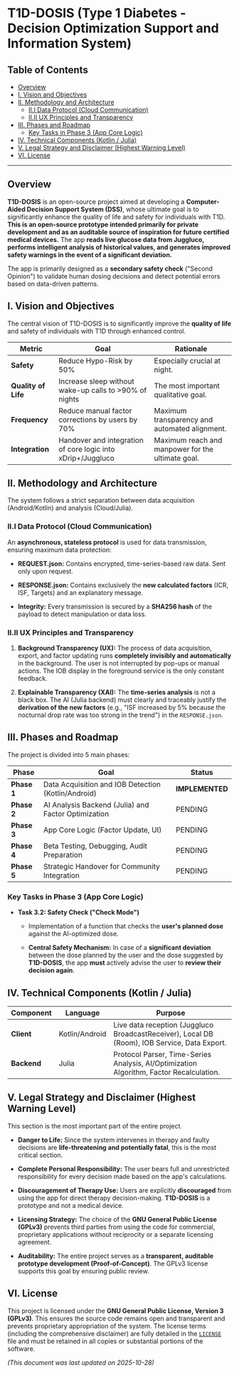 # T1D-DOSIS (Type 1 Diabetes - Decision Optimization Support and Information System)

## Table of Contents

* [Overview](#overview)
* [I. Vision and Objectives](#i-vision-and-objectives)
* [II. Methodology and Architecture](#ii-methodology-and-architecture)
  * [II.I Data Protocol (Cloud Communication)](#ii.i-data-protocol-cloud-communication)
  * [II.II UX Principles and Transparency](#ii.ii-ux-principles-and-transparency)
* [III. Phases and Roadmap](#iii-phases-and-roadmap)
  * [Key Tasks in Phase 3 (App Core Logic)](#key-tasks-in-phase-3-app-core-logic)
* [IV. Technical Components (Kotlin / Julia)](#iv-technical-components-kotlin--julia)
* [V. Legal Strategy and Disclaimer (Highest Warning Level)](#v-legal-strategy-and-disclaimer-highest-warning-level)
* [VI. License](#vi-license)

***

## Overview

**T1D-DOSIS** is an open-source project aimed at developing a **Computer-Aided Decision Support System (DSS)**, whose ultimate goal is to significantly enhance the quality of life and safety for individuals with T1D. **This is an open-source prototype intended primarily for private development and as an auditable source of inspiration for future certified medical devices.** The app **reads live glucose data from Juggluco, performs intelligent analysis of historical values, and generates improved safety warnings in the event of a significant deviation.**

The app is primarily designed as a **secondary safety check** ("Second Opinion") to validate human dosing decisions and detect potential errors based on data-driven patterns.

## I. Vision and Objectives

The central vision of T1D-DOSIS is to significantly improve the **quality of life** and safety of individuals with T1D through enhanced control.

| **Metric** | **Goal** | **Rationale** | 
 | ----- | ----- | ----- | 
| **Safety** | Reduce Hypo-Risk by 50% | Especially crucial at night. | 
| **Quality of Life** | Increase sleep without wake-up calls to >90% of nights | The most important qualitative goal. | 
| **Frequency** | Reduce manual factor corrections by users by 70% | Maximum transparency and automated alignment. | 
| **Integration** | Handover and integration of core logic into xDrip+/Juggluco | Maximum reach and manpower for the ultimate goal. | 

## II. Methodology and Architecture

The system follows a strict separation between data acquisition (Android/Kotlin) and analysis (Cloud/Julia).

### II.I Data Protocol (Cloud Communication)

An **asynchronous, stateless protocol** is used for data transmission, ensuring maximum data protection:

* **REQUEST.json:** Contains encrypted, time-series-based raw data. Sent only upon request.

* **RESPONSE.json:** Contains exclusively the **new calculated factors** (ICR, ISF, Targets) and an explanatory message.

* **Integrity:** Every transmission is secured by a **SHA256 hash** of the payload to detect manipulation or data loss.

### II.II UX Principles and Transparency

1. **Background Transparency (UX):** The process of data acquisition, export, and factor updating runs **completely invisibly and automatically** in the background. The user is not interrupted by pop-ups or manual actions. The IOB display in the foreground service is the only constant feedback.

2. **Explainable Transparency (XAI):** The **time-series analysis** is not a black box. The AI (Julia backend) must clearly and traceably justify the **derivation of the new factors** (e.g., "ISF increased by 5% because the nocturnal drop rate was too strong in the trend") in the `RESPONSE.json`.

## III. Phases and Roadmap

The project is divided into 5 main phases:

| **Phase** | **Goal** | **Status** | 
 | ----- | ----- | ----- | 
| **Phase 1** | Data Acquisition and IOB Detection (Kotlin/Android) | **IMPLEMENTED** | 
| **Phase 2** | AI Analysis Backend (Julia) and Factor Optimization | PENDING | 
| **Phase 3** | App Core Logic (Factor Update, UI) | PENDING | 
| **Phase 4** | Beta Testing, Debugging, Audit Preparation | PENDING | 
| **Phase 5** | Strategic Handover for Community Integration | PENDING | 

### Key Tasks in Phase 3 (App Core Logic)

* **Task 3.2: Safety Check ("Check Mode")**

  * Implementation of a function that checks the **user's planned dose** against the AI-optimized dose.

  * **Central Safety Mechanism:** In case of a **significant deviation** between the dose planned by the user and the dose suggested by **T1D-DOSIS**, the app **must** actively advise the user to **review their decision again**.

## IV. Technical Components (Kotlin / Julia)

| **Component** | **Language** | **Purpose** | 
 | ----- | ----- | ----- | 
| **Client** | Kotlin/Android | Live data reception (Juggluco BroadcastReceiver), Local DB (Room), IOB Service, Data Export. | 
| **Backend** | Julia | Protocol Parser, Time-Series Analysis, AI/Optimization Algorithm, Factor Recalculation. | 

## V. Legal Strategy and Disclaimer (Highest Warning Level)

This section is the most important part of the entire project.

* **Danger to Life:** Since the system intervenes in therapy and faulty decisions are **life-threatening and potentially fatal**, this is the most critical section.

* **Complete Personal Responsibility:** The user bears full and unrestricted responsibility for every decision made based on the app's calculations.

* **Discouragement of Therapy Use:** Users are explicitly **discouraged** from using the app for direct therapy decision-making. **T1D-DOSIS** is a prototype and not a medical device.

* **Licensing Strategy:** The choice of the **GNU General Public License (GPLv3)** prevents third parties from using the code for commercial, proprietary applications without reciprocity or a separate licensing agreement.

* **Auditability:** The entire project serves as a **transparent, auditable prototype development (Proof-of-Concept)**. The GPLv3 license supports this goal by ensuring public review.

## VI. License

This project is licensed under the **GNU General Public License, Version 3 (GPLv3)**. This ensures the source code remains open and transparent and prevents proprietary appropriation of the system. The license terms (including the comprehensive disclaimer) are fully detailed in the [`LICENSE`](LICENSE) file and must be retained in all copies or substantial portions of the software.

*(This document was last updated on 2025-10-28)*
